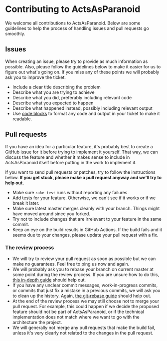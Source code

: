 # Contributing to ActsAsParanoid

We welcome all contributions to ActsAsParanoid. Below are some guidelines to
help the process of handling issues and pull requests go smoothly.

## Issues

When creating an issue, please try to provide as much information as possible.
Also, please follow the guidelines below to make it easier for us to figure out
what's going on. If you miss any of these points we will probably ask you to
improve the ticket.

- Include a clear title describing the problem
- Describe what you are trying to achieve
- Describe what you did, preferably including relevant code
- Describe what you expected to happen
- Describe what happened instead, possibly including relevant output
- Use [code blocks](https://github.github.com/gfm/#fenced-code-blocks) to
  format any code and output in your ticket to make it readable.

## Pull requests

If you have an idea for a particular feature, it's probably best to create a
GitHub issue for it before trying to implement it yourself. That way, we can
discuss the feature and whether it makes sense to include in ActsAsParanoid itself
before putting in the work to implement it.

If you want to send pull requests or patches, try to follow the instructions
below. **If you get stuck, please make a pull request anyway and we'll try to
help out.**

- Make sure `rake test` runs without reporting any failures.
- Add tests for your feature. Otherwise, we can't see if it works or if we
  break it later.
- Make sure latest master merges cleanly with your branch. Things might
  have moved around since you forked.
- Try not to include changes that are irrelevant to your feature in the
  same commit.
- Keep an eye on the build results in GitHub Actions. If the build fails and it
  seems due to your changes, please update your pull request with a fix.

### The review process

- We will try to review your pull request as soon as possible but we can make no
  guarantees. Feel free to ping us now and again.
- We will probably ask you to rebase your branch on current master at some point
  during the review process.
  If you are unsure how to do this,
  [this in-depth guide](https://git-rebase.io/) should help out.
- If you have any unclear commit messages, work-in-progress commits, or commits
  that just fix a mistake in a previous commits, we will ask you to clean up
  the history.
  Again, [the git-rebase guide](https://git-rebase.io/) should help out.
- At the end of the review process we may still choose not to merge your pull
  request. For example, this could happen if we decide the proposed feature
  should not be part of ActsAsParanoid, or if the technical implementation does not
  match where we want to go with the architecture the project.
- We will generally not merge any pull requests that make the build fail, unless
  it's very clearly not related to the changes in the pull request.
